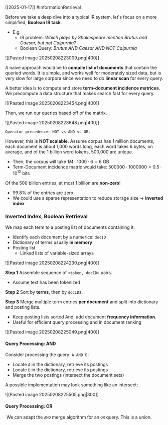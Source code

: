 [[2025-01-17]] #InformationRetrieval 

Before we take a deep dive into a typical IR system, let's focus on a more simplified, **Boolean IR task**.
- E.g. 
	- IR problem: *Which plays by Shakespeare mention Brutus and Caesar, but not Calpurnia?*
	- Boolean Query: *Brutus AND Caesar AND NOT Calpurnia*

![[Pasted image 20250208223009.png|400]]

A naive approach would be to **compile list of documents** that contain the queried words. It is simple, and works well for moderately sized data, but is very slow for large corpora since we need to do **linear scan** for every query.

A better idea is to compute and store **term-document incidence matrices**. We precompute a data structure that makes search fast for every query.

![[Pasted image 20250208223454.png|400]]

Then, we run our queries based off of the matrix.

![[Pasted image 20250208223648.png|400]]

```ad-note
Operator precedence: NOT vs AND vs OR.
```

However, this is **NOT scalable**. Assume corpus has 1 million documents, each document is about 1,000 words long, each word takes 6 bytes, on average, and of the 1 billion word tokens, 500,000 are unique.
- Then, the corpus will take $1M \cdot 1000 \cdot 6=6$ GB
- Term-Document incidence matrix would take: $500000\cdot 1000000=0.5\cdot 10^{12}$ bits

Of the 500 billion entries, at most 1 billion are **non-zero**!
- $99.8\%$ of the entries are zero.
- We could use a sparse representation to reduce storage size -> **inverted index**

### Inverted Index, Boolean Retrieval
We map each term to a posting list of documents containing it.
- Identify each document by a numerical `docID`
- Dictionary of terms usually **in memory**
- Posting list
	- Linked lists of variable-sized arrays

![[Pasted image 20250208224230.png|400]]

**Step 1**
Assemble sequence of `<token, docID>` pairs. 
- Assume text has been tokenized

**Step 2**
Sort by **terms**, then by `docID`s.

**Step 3**
Merge multiple term entries **per document** and split into dictionary and posting lists. 
- Keep posting lists sorted
And, add document **frequency information**.
- Useful for efficient query processing and in document ranking

![[Pasted image 20250208225049.png|400]]

#### Query Processing: AND
Consider processing the query: `A AND B`:
- Locate `A` in the dictionary, retrieve its postings
- Locate `B` in the dictionary, retrieve its postings
- Merge the two postings (intersect the document sets)

A possible implementation may look something like an intersect: 

![[Pasted image 20250208225505.png|300]]

#### Query Processing: OR
 We can adapt the `AND` merge algorithm for an `OR` query. This is a union.